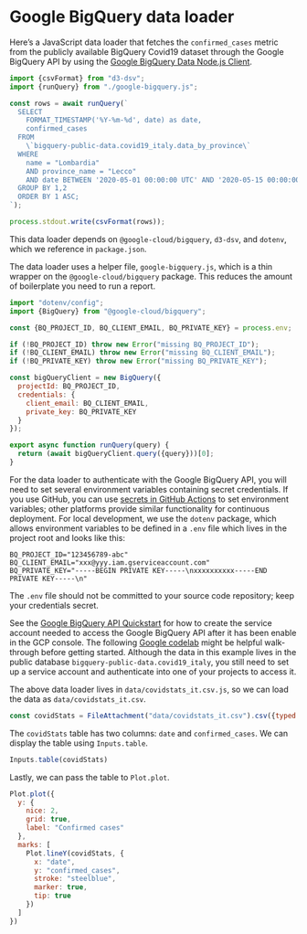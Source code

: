 # Google BigQuery data loader

Here’s a JavaScript data loader that fetches the `confirmed_cases` metric from the publicly available BigQuery Covid19 dataset through the Google BigQuery API by using the [Google BigQuery Data Node.js Client](https://cloud.google.com/nodejs/docs/reference/bigquery-connection/latest).

```js run=false
import {csvFormat} from "d3-dsv";
import {runQuery} from "./google-bigquery.js";

const rows = await runQuery(`
  SELECT
    FORMAT_TIMESTAMP('%Y-%m-%d', date) as date,
    confirmed_cases
  FROM
    \`bigquery-public-data.covid19_italy.data_by_province\`
  WHERE
    name = "Lombardia"
    AND province_name = "Lecco"
    AND date BETWEEN '2020-05-01 00:00:00 UTC' AND '2020-05-15 00:00:00 UTC'
  GROUP BY 1,2
  ORDER BY 1 ASC;
`);

process.stdout.write(csvFormat(rows));
```

<div class="note">

This data loader depends on `@google-cloud/bigquery`, `d3-dsv`, and `dotenv`, which we reference in `package.json`.

</div>

The data loader uses a helper file, `google-bigquery.js`, which is a thin wrapper on the `@google-cloud/bigquery` package. This reduces the amount of boilerplate you need to run a report.

```js run=false
import "dotenv/config";
import {BigQuery} from "@google-cloud/bigquery";

const {BQ_PROJECT_ID, BQ_CLIENT_EMAIL, BQ_PRIVATE_KEY} = process.env;

if (!BQ_PROJECT_ID) throw new Error("missing BQ_PROJECT_ID");
if (!BQ_CLIENT_EMAIL) throw new Error("missing BQ_CLIENT_EMAIL");
if (!BQ_PRIVATE_KEY) throw new Error("missing BQ_PRIVATE_KEY");

const bigQueryClient = new BigQuery({
  projectId: BQ_PROJECT_ID,
  credentials: {
    client_email: BQ_CLIENT_EMAIL,
    private_key: BQ_PRIVATE_KEY
  }
});

export async function runQuery(query) {
  return (await bigQueryClient.query({query}))[0];
}
```

For the data loader to authenticate with the Google BigQuery API, you will need to set several environment variables containing secret credentials. If you use GitHub, you can use [secrets in GitHub Actions](https://docs.github.com/en/actions/security-guides/using-secrets-in-github-actions) to set environment variables; other platforms provide similar functionality for continuous deployment. For local development, we use the `dotenv` package, which allows environment variables to be defined in a `.env` file which lives in the project root and looks like this:

```
BQ_PROJECT_ID="123456789-abc"
BQ_CLIENT_EMAIL="xxx@yyy.iam.gserviceaccount.com"
BQ_PRIVATE_KEY="-----BEGIN PRIVATE KEY-----\nxxxxxxxxxx-----END PRIVATE KEY-----\n"
```

<div class="warning">

The `.env` file should not be committed to your source code repository; keep your credentials secret.

</div>

<div class="note">

See the [Google BigQuery API Quickstart](https://cloud.google.com/bigquery/docs/authentication) for how to create the service account needed to access the Google BigQuery API after it has been enable in the GCP console. The following [Google codelab](https://codelabs.developers.google.com/codelabs/cloud-bigquery-nodejs#0) might be helpful walk-through before getting started. Although the data in this example lives in the public database `bigquery-public-data.covid19_italy`, you still need to set up a service account and authenticate into one of your projects to access it.

</div>

The above data loader lives in `data/covidstats_it.csv.js`, so we can load the data as `data/covidstats_it.csv`.

```js echo
const covidStats = FileAttachment("data/covidstats_it.csv").csv({typed: true});
```

The `covidStats` table has two columns: `date` and `confirmed_cases`. We can display the table using `Inputs.table`.

```js echo
Inputs.table(covidStats)
```

Lastly, we can pass the table to `Plot.plot`.

```js echo
Plot.plot({
  y: {
    nice: 2,
    grid: true,
    label: "Confirmed cases"
  },
  marks: [
    Plot.lineY(covidStats, {
      x: "date",
      y: "confirmed_cases",
      stroke: "steelblue",
      marker: true,
      tip: true
    })
  ]
})
```
